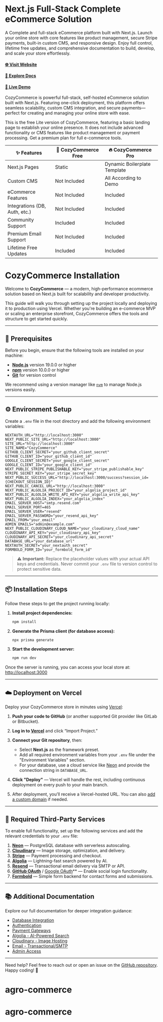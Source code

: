 # Next.js Full-Stack Complete eCommerce Solution

A Complete and full-stack eCommerce platform built with Next.js. Launch your online store with core features like product management, secure Stripe payments, built-in custom CMS, and responsive design. Enjoy full control, lifetime free updates, and comprehensive documentation to build, develop, and scale your store effortlessly.

#### [🌐 Visit Website](https://cozycommerce.dev/)
#### [📑 Explore Docs](https://cozycommerce.dev/docs)
#### [🚀 Live Demo](https://demo.cozycommerce.dev/)

CozyCommerce is powerful full-stack, self-hosted eCommerce solution built with Next.js. Featuring one-click deployment, this platform offers seamless scalability, custom CMS integration, and secure payments—perfect for creating and managing your online store with ease.

This is the free Lite version of CozyCommerce, featuring a basic landing page to establish your online presence. It does not include advanced functionality or CMS features like product management or payment processing. Get a premium plan for full e-commerce tools.

| ✨ Features                         | 🎁 CozyCommerce Free                 | 🔥 CozyCommerce Pro                        |
|----------------------------------|--------------------------------|--------------------------------------|
| Next.js Pages                    | Static                         | Dynamic Boilerplate Template         |
| Custom CMS                       | Not Included                        | All According to Demo                |
| eCommerce Features          | Not Included                       | Included                             |
| Integrations (DB, Auth, etc.)    | Not Included                   | Included                             |
| Community Support                | Included                       | Included                             |
| Premium Email Support            | Not Included                   | Included                             |
| Lifetime Free Updates            | Included                       | Included                             |


# CozyCommerce Installation

Welcome to **CozyCommerce** — a modern, high-performance ecommerce solution based on Next.js built for scalability and developer productivity.

This guide will walk you through setting up the project locally and deploying it to production using Vercel. Whether you're building an e-commerce MVP or scaling an enterprise storefront, CozyCommerce offers the tools and structure to get started quickly.

---

## 🚧 Prerequisites

Before you begin, ensure that the following tools are installed on your machine:

* **[Node.js](https://nodejs.org/)** version 19.0.0 or higher
* **[npm](https://www.npmjs.com/)** version 10.0.0 or higher
* **[Git](https://git-scm.com/)** for version control

We recommend using a version manager like [`nvm`](https://github.com/nvm-sh/nvm) to manage Node.js versions easily.

---

## ⚙️ Environment Setup

Create a `.env` file in the root directory and add the following environment variables:

```env
NEXTAUTH_URL="http://localhost:3000"
NEXT_PUBLIC_SITE_URL="http://localhost:3000"
SITE_URL="http://localhost:3000"
SITE_NAME="CozyCommerce"
GITHUB_CLIENT_SECRET="your_github_client_secret"
GITHUB_CLIENT_ID="your_github_client_id"
GOOGLE_CLIENT_SECRET="your_google_client_secret"
GOOGLE_CLIENT_ID="your_google_client_id"
NEXT_PUBLIC_STRIPE_PUBLISHABLE_KEY="your_stripe_publishable_key"
STRIPE_SECRET_KEY="your_stripe_secret_key"
NEXT_PUBLIC_SUCCESS_URL="http://localhost:3000/success?session_id={CHECKOUT_SESSION_ID}"
NEXT_PUBLIC_CANCEL_URL="http://localhost:3000"
NEXT_PUBLIC_ALGOLIA_PROJECT_ID="your_algolia_project_id"
NEXT_PUBLIC_ALGOLIA_WRITE_API_KEY="your_algolia_write_api_key"
NEXT_PUBLIC_ALGOLIA_INDEX="your_algolia_index"
EMAIL_SERVER_HOST="smtp.resend.com"
EMAIL_SERVER_PORT=465
EMAIL_SERVER_USER="resend"
EMAIL_SERVER_PASSWORD="your_resend_api_key"
EMAIL_FROM="your_email"
ADMIN_EMAILS="admin@example.com"
NEXT_PUBLIC_CLOUDINARY_CLOUD_NAME="your_cloudinary_cloud_name"
CLOUDINARY_API_KEY="your_cloudinary_api_key"
CLOUDINARY_API_SECRET="your_cloudinary_api_secret"
DATABASE_URL="your_database_url"
NEXTAUTH_SECRET="your_nextauth_secret"
FORMBOLD_FORM_ID="your_formbold_form_id"
```

> ⚠️ **Important:** Replace the placeholder values with your actual API keys and credentials. Never commit your `.env` file to version control to protect sensitive data.

---

## 📦 Installation Steps

Follow these steps to get the project running locally:

1. **Install project dependencies:**

   ```bash
   npm install
   ```

2. **Generate the Prisma client (for database access):**

   ```bash
   npx prisma generate
   ```

3. **Start the development server:**

   ```bash
   npm run dev
   ```

Once the server is running, you can access your local store at: [http://localhost:3000](http://localhost:3000)

---

## ☁️ Deployment on Vercel

Deploy your CozyCommerce store in minutes using [Vercel](https://vercel.com):

1. **Push your code to GitHub** (or another supported Git provider like GitLab or Bitbucket).

2. **Log in to [Vercel](https://vercel.com)** and click “Import Project.”

3. **Connect your Git repository**, then:

   * Select **Next.js** as the framework preset.
   * Add all required environment variables from your `.env` file under the "Environment Variables" section.
   * For your database, use a cloud service like [Neon](https://neon.tech) and provide the connection string in `DATABASE_URL`.

4. **Click "Deploy"** — Vercel will handle the rest, including continuous deployment on every push to your main branch.

5. After deployment, you’ll receive a Vercel-hosted URL. You can also [add a custom domain](https://vercel.com/docs/concepts/projects/domains) if needed.

---

## 🔌 Required Third-Party Services

To enable full functionality, set up the following services and add the relevant credentials to your `.env` file:

1. **[Neon](https://neon.tech)** — PostgreSQL database with serverless autoscaling.
2. **[Cloudinary](https://cloudinary.com)** — Image storage, optimization, and delivery.
3. **[Stripe](https://stripe.com)** — Payment processing and checkout.
4. **[Algolia](https://www.algolia.com)** — Lightning-fast search powered by AI.
5. **[Resend](https://resend.com)** — Transactional email delivery via SMTP or API.
6. **[GitHub OAuth](https://github.com/settings/developers)** / [Google OAuth](https://console.cloud.google.com/apis/credentials)\*\* — Enable social login functionality.
7. **[Formbold](https://formbold.com)** — Simple form backend for contact forms and submissions.

---

## 📚 Additional Documentation

Explore our full documentation for deeper integration guidance:

* [Database Integration](https://cozycommerce.dev/docs/database)
* [Authentication](https://cozycommerce.dev/docs/authentication)
* [Payment Gateways](https://cozycommerce.dev/docs/stripe)
* [Algolia - AI-Powered Search](https://cozycommerce.dev/docs/algolia)
* [Cloudinary - Image Hosting](https://cozycommerce.dev/docs/cloudinary)
* [Email - Transactional/SMTP](https://cozycommerce.dev/docs/email)
* [Admin Access](https://cozycommerce.dev/docs/admin-access)

---

Need help? Feel free to reach out or open an issue on the [GitHub repository](https://github.com/CozyCommerce/cozycommerce-lite). Happy coding! 🎉


# agro-commerce
# agro-commerce
